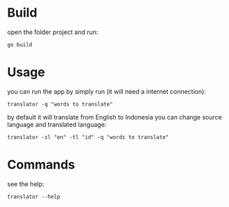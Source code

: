 # Build
open the folder project and run:
```
go build
````

# Usage
you can run the app by simply run (it will need a internet connection):
```
translator -q "words to translate"
```
by default it will translate from English to Indonesia
you can change source language and translated language:
```
translator -sl "en" -tl "id" -q "words to translate"
```

# Commands
see the help:
```
translator --help
```